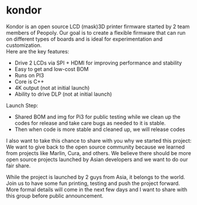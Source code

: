 # kondor

Kondor is an open source LCD (mask)3D printer firmware started by 2 team members of Peopoly. Our goal is to create a flexible firmware that can run on different types of boards and is ideal for experimentation and customization.   
Here are the key features:
-	Drive 2 LCDs via SPI + HDMI for improving performance and stability
-	Easy to get and low-cost BOM 
-	Runs on PI3
-	Core is C++
- 4K output (not at initial launch)
-	Ability to drive DLP (not at initial launch)

Launch Step:
-    Shared BOM and img for Pi3 for public testing while we clean up the codes for release and take care bugs as needed to it is stable. 
-    Then when code is more stable and cleaned up, we will release codes 

I also want to take this chance to share with you why we started this project: 
We want to give back to the open source community because we learned from projects like Marlin, Cura, and others.
We believe there should be more open source projects launched by Asian developers and we want to do our fair share.

While the project is launched by 2 guys from Asia, it belongs to the world. Join us to have some fun printing, testing and push the project forward.  More formal details will come in the next few days and I want to share with this group before public announcement.

